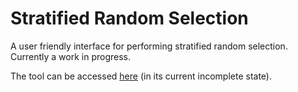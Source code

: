 # Stratified Random Selection

A user friendly interface for performing stratified random selection. Currently a work in progress.

The tool can be accessed [here]() (in its current incomplete state).
